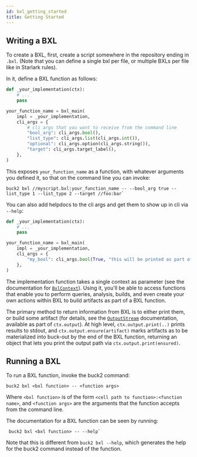```yaml
---
id: bxl_getting_started
title: Getting Started
---
```


## Writing a BXL

To create a BXL, first, create a script somewhere in the repository ending in
`.bxl`. (Note that you can define a single bxl per file, or multiple BXLs per
file like in Starlark rules).

In it, define a BXL function as follows:

```python
def _your_implementation(ctx):
    # ...
    pass

your_function_name = bxl_main(
    impl = _your_implementation,
    cli_args = {
        # cli args that you want to receive from the command line
        "bool_arg": cli_args.bool(),
        "list_type": cli_args.list(cli_args.int()),
        "optional": cli_args.option(cli_args.string()),
        "target": cli_args.target_label(),
    },
)
```

This exposes `your_function_name` as a function, with whatever arguments you
defined it, so that on the command line you can invoke:

```text
buck2 bxl //myscript.bxl:your_function_name -- --bool_arg true --list_type 1 --list_type 2 --target //foo:bar`
```

You can also add helpdocs to the cli args and get them to show up in cli via
`--help`:

```python
def _your_implementation(ctx):
    # ...
    pass

your_function_name = bxl_main(
    impl = _your_implementation,
    cli_args = {
        "my_bool": cli_args.bool(True, "this will be printed as part of `--help`")
    },
)
```

The implementation function takes a single context as parameter (see the
documentation for [`BxlContext`](https://buck2.build/docs/api/bxl/bxl_ctx/)).
Using it, you'll be able to access functions that enable you to perform queries,
analysis, builds, and even create your own actions within BXL to build artifacts
as part of a BXL function.

The primary method to return information from BXL is to either print them, or
build some artifact (for details, see the
[`OutputStream`](https://buck2.build/docs/api/bxl/bxl_output_stream/)
documentation, available as part of `ctx.output`). At high level,
`ctx.output.print(..)` prints results to stdout, and
`ctx.output.ensure(artifact)` marks artifacts as to be materialized into
buck-out by the end of the BXL function, returning an object that lets you print
the output path via `ctx.output.print(ensured)`.

## Running a BXL

To run a BXL function, invoke the buck2 command:

```text
buck2 bxl <bxl function> -- <function args>
```

Where `<bxl function>` is of the form `<cell path to function>:<function name>`,
and `<function args>` are the arguments that the function accepts from the
command line.

The documentation for a BXL function can be seen by running:

```text
 buck2 bxl <bxl function> -- --help`
```

Note that this is different from `buck2 bxl --help`, which generates the help
for the buck2 command instead of the function.
